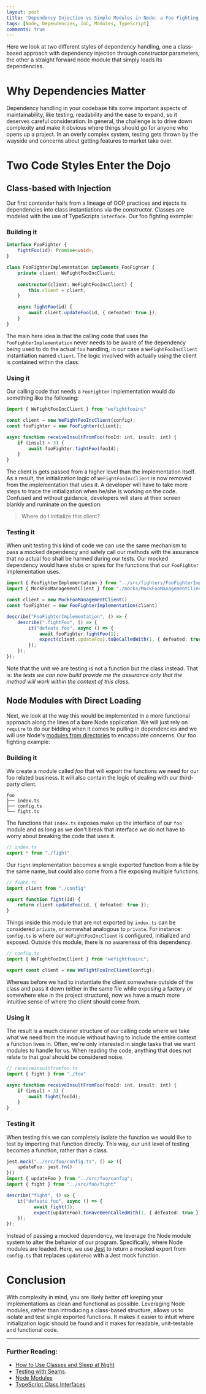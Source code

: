 ```yaml
---
layout: post
title: "Dependency Injection vs Simple Modules in Node: a Foo Fighting Showdown"
tags: [Node, Dependencies, IoC, Modules, TypeScript]
comments: true
---
```


Here we look at two different styles of dependency handling, one a class-based approach with dependency injection through constructor parameters, the other a straight forward node module that simply loads its dependencies.

# Why Dependencies Matter 

Dependency handling in your codebase hits some important aspects of maintainability, like testing, readability and the ease to expand, so it deserves careful consideration. In general, the challenge is to drive down complexity and make it obvious where things should go for anyone who opens up a project. In an overly complex system, testing gets thrown by the wayside and concerns about getting features to market take over.

# Two Code Styles Enter the Dojo


## Class-based with Injection

Our first contender hails from a lineage of OOP practices and injects its dependencies into class instantiations via the constructor. Classes are modeled with the use of TypeScripts `interface`. Our foo fighting example: 

### Building it

``` typescript
interface FooFighter {
    fightFoo(id): Promise<void>;
}

class FooFighterImplementation implements FooFighter {
    private client: WeFightFooIncClient;
    
    constructor(client: WeFightFooIncClient) {
        this.client = client;
    }

    async fightFoo(id) {
        await client.updateFoo(id, { defeated: true });
    }
}
```
The main here idea is that the calling code that uses the `FooFighterImplementation` never needs to be aware of the dependency being used to do the actual `foo` handling, in our case a `WeFightFooIncClient` instantiation named `client`. The logic involved with actually using the client is contained within the class. 

### Using it

Our calling code that needs a `FooFighter` implementation would do something like the following: 

``` typescript
import { WeFightFooIncClient } from "wefightfooinc"

const client = new WeFightFooIncClient(config);
const fooFighter = new FooFighter(client);

async function receiveInsultFromFoo(fooId: int, insult: int) {
    if (insult > 3) {
        await fooFighter.fightFoo(fooId);
    }
}
```

The client is gets passed from a higher level than the implementation itself. As a result, the initialization logic of `WeFightFooIncClient` is now removed from the implementation that uses it. A developer will have to take more steps to trace the initialization when he/she is working on the code. Confused and without guidance, developers will stare at their screen blankly and ruminate on the question: 
> Where do I initialize this client? 

### Testing it

When unit testing this kind of code we can use the same mechanism to pass a mocked dependency and safely call our methods with the assurance that no actual foo shall be harmed during our tests. Our mocked dependency would have stubs or spies for the functions that our `FooFighter` implementation uses. 

``` typescript
import { FooFighterImplementation } from "../src/fighters/FooFighterImplementation";
import { MockFooManagementClient } from "./mocks/MockFooManagementClient";

const client = new MockFooManagementClient()
const fooFighter = new FooFighterImplementation(client)

describe("FooFighterImplementation", () => {
    describe(".fightFoo", () => {
        it("defeats foo", async () => {
            await fooFighter.fightFoo(1);
            expect(client.updateFoo).toBeCalledWith(1, { defeated: true });
        });
    });
});
```

Note that the unit we are testing is not a function but the class instead. That is: *the tests we can now build provide me the assurance only that the method will work within the context of this class.* 

## Node Modules with Direct Loading

Next, we look at the way this would be implemented in a more functional approach along the lines of a bare Node application. We will just rely on `require` to do our bidding when it comes to pulling in dependencies and we will use Node's [modules from directories](https://nodejs.org/dist/latest-v14.x/docs/api/modules.html#modules_folders_as_modules) to encapsulate concerns. Our foo fighting example:

### Building it

We create a module called *foo* that will export the functions we need for our foo related business. It will also contain the logic of dealing with our third-party client. 

```
foo
├── index.ts
├── config.ts
└── fight.ts
```

The functions that `index.ts` exposes make up the interface of our `foo` module and as long as we don't break that interface we do not have to worry about breaking the code that uses it. 

``` typescript
// index.ts
export * from "./fight"
```

Our `fight` implementation becomes a single exported function from a file by the same name, but could also come from a file exposing multiple functions.

``` typescript
// fight.ts
import client from "./config"

export function fight(id) {
    return client.updateFoo(id, { defeated: true });
}
```

Things inside this module that are not exported by `index.ts` can be considered `private`, or somewhat analogous to `private`. For instance: `config.ts` is where our `WeFightFooIncClient` is configured, initialized and exposed. Outside this module, there is no awareness of this dependency. 

``` typescript
// config.ts
import { WeFightFooIncClient } from "wefightfooinc";

export const client = new WeFightFooIncClient(config);
```

Whereas before we had to instantiate the client somewhere outside of the class and pass it down (either in the same file while exposing a factory or somewhere else in the project structure), now we have a much more intuitive sense of where the client should come from.

### Using it

The result is a much cleaner structure of our calling code where we take what we need from the module without having to include the entire context a function lives in. Often, we're only interested in single tasks that we want modules to handle for us. When reading the code, anything that does not relate to that goal should be considered noise.

``` typescript
// receiveinsultfromfoo.ts
import { fight } from "./foo"

async function receiveInsultFromFoo(fooId: int, insult: int) {
    if (insult > 3) {
        await fight(fooId);
    }
}
```

### Testing it

When testing this we can completely isolate the function we would like to test by importing that function directly. This way, our unit level of testing becomes a function, rather than a class. 

``` typescript
jest.mock("../src/foo/config.ts", () => ({
    updateFoo: jest.fn()
}))
import { updateFoo } from "../src/foo/config";
import { fight } from "../src/foo/fight"

describe("fight", () => {
    it("defeats foo", async () => {
          await fight(1);
          expect(updateFoo).toHaveBeenCalledWith(1, { defeated: true });
    });
});

```

Instead of passing a mocked dependency, we leverage the Node module system to alter the behavior of our program. Specifically, where Node modules are loaded. Here, we use [Jest](https://jestjs.io/) to return a mocked export from `config.ts` that replaces `updateFoo` with a Jest mock function.

# Conclusion

With complexity in mind, you are likely better off keeping your implementations as clean and functional as possible. Leveraging Node modules, rather than introducing a class-based structure, allows us to isolate and test single exported functions. It makes it easier to intuit where initialization logic should be found and it makes for readable, unit-testable and functional code.

---
### Further Reading: 
- [How to Use Classes and Sleep at Night](https://medium.com/@dan_abramov/how-to-use-classes-and-sleep-at-night-9af8de78ccb4)
- [Testing with Seams](https://www.informit.com/articles/article.aspx?p=359417&seqNum=1).
- [Node Modules](https://nodejs.org/dist/latest-v14.x/docs/api/modules.html)
- [TypeScript Class Interfaces](https://www.typescriptlang.org/docs/handbook/interfaces.html#class-types)